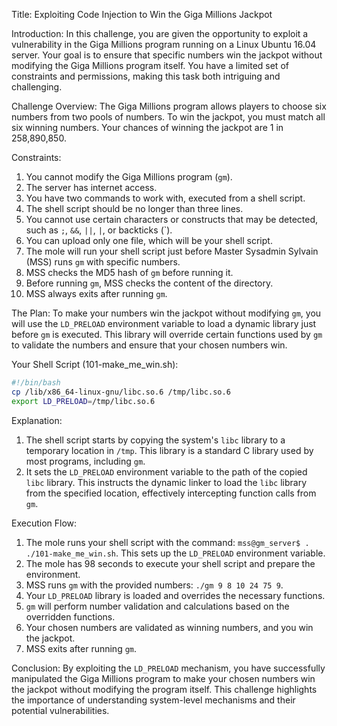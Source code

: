 Title: Exploiting Code Injection to Win the Giga Millions Jackpot

Introduction:
In this challenge, you are given the opportunity to exploit a vulnerability in the Giga Millions program running on a Linux Ubuntu 16.04 server. Your goal is to ensure that specific numbers win the jackpot without modifying the Giga Millions program itself. You have a limited set of constraints and permissions, making this task both intriguing and challenging.

Challenge Overview:
The Giga Millions program allows players to choose six numbers from two pools of numbers. To win the jackpot, you must match all six winning numbers. Your chances of winning the jackpot are 1 in 258,890,850.

Constraints:
1. You cannot modify the Giga Millions program (`gm`).
2. The server has internet access.
3. You have two commands to work with, executed from a shell script.
4. The shell script should be no longer than three lines.
5. You cannot use certain characters or constructs that may be detected, such as `;`, `&&`, `||`, `|`, or backticks (`).
6. You can upload only one file, which will be your shell script.
7. The mole will run your shell script just before Master Sysadmin Sylvain (MSS) runs `gm` with specific numbers.
8. MSS checks the MD5 hash of `gm` before running it.
9. Before running `gm`, MSS checks the content of the directory.
10. MSS always exits after running `gm`.

The Plan:
To make your numbers win the jackpot without modifying `gm`, you will use the `LD_PRELOAD` environment variable to load a dynamic library just before `gm` is executed. This library will override certain functions used by `gm` to validate the numbers and ensure that your chosen numbers win.

Your Shell Script (101-make_me_win.sh):
```bash
#!/bin/bash
cp /lib/x86_64-linux-gnu/libc.so.6 /tmp/libc.so.6
export LD_PRELOAD=/tmp/libc.so.6
```

Explanation:
1. The shell script starts by copying the system's `libc` library to a temporary location in `/tmp`. This library is a standard C library used by most programs, including `gm`.
2. It sets the `LD_PRELOAD` environment variable to the path of the copied `libc` library. This instructs the dynamic linker to load the `libc` library from the specified location, effectively intercepting function calls from `gm`.

Execution Flow:
1. The mole runs your shell script with the command: `mss@gm_server$ . ./101-make_me_win.sh`. This sets up the `LD_PRELOAD` environment variable.
2. The mole has 98 seconds to execute your shell script and prepare the environment.
3. MSS runs `gm` with the provided numbers: `./gm 9 8 10 24 75 9`.
4. Your `LD_PRELOAD` library is loaded and overrides the necessary functions.
5. `gm` will perform number validation and calculations based on the overridden functions.
6. Your chosen numbers are validated as winning numbers, and you win the jackpot.
7. MSS exits after running `gm`.

Conclusion:
By exploiting the `LD_PRELOAD` mechanism, you have successfully manipulated the Giga Millions program to make your chosen numbers win the jackpot without modifying the program itself. This challenge highlights the importance of understanding system-level mechanisms and their potential vulnerabilities.
